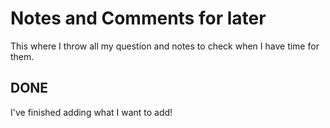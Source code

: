 # Notes and Comments for later

This where I throw all my question and notes to check when I have time for them.

## DONE

I've finished adding what I want to add!